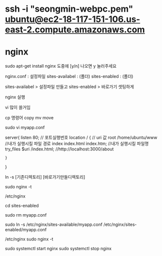  # ssh -i "seongmin-webpc.pem" ubuntu@ec2-18-117-151-106.us-east-2.compute.amazonaws.com

 # nginx

 sudo apt-get install nginx
 도중에 [y/n] 나오면 y 눌러주세요

 nginx.conf : 설정파일
sites-availabel : (폴더)
sites-enabled : (폴더)

sites-availabel > 설정파일 만들고
sites-enabled > 바로가기 셋팅하게

nginx 실행

vi 많이 쓸거임

cp 명령어
copy
mv
move

sudo vi myapp.conf


server{
    listen 80; // 포트실행번호
    location / { // uri 값
        root /home/ubuntu/www //내가 실행시킬 파일 경로
        index index.html index.htm; //내가 실행시킬 파일명
        try_files $uri /index.html; //http://localhost:3000/about

    }
}

ln -s [기존디렉토리] [바로가기만들디렉토리]

sudo nginx -t

/etc/nginx

cd sites-enabled

sudo rm myapp.conf

sudo ln -s /etc/nginx/sites-available/myapp.conf /etc/nginx/sites-enabled/myapp.conf

/etc/nginx
sudo nginx -t

sudo systemctl start nginx
sudo systemctl stop nginx

















